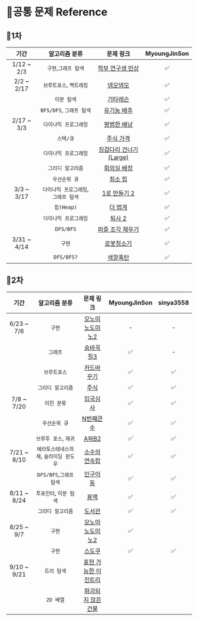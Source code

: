# 📍공통 문제 Reference

## 🚩1차
|기간|알고리즘 분류|문제 링크|MyoungJinSon|
|:-----:|:-----:|:---:|:---:|
|1/12 ~ 2/3|`구현`,`그래프 탐색` |[학부 연구생 민상](https://www.acmicpc.net/problem/21922)|✅|
|2/2 ~ 2/17|`브루트포스`, `백트래킹`|[넴모넴모](https://www.acmicpc.net/problem/14712)|✅|
||`이분 탐색`|[기타레슨](https://www.acmicpc.net/problem/2343)|✅|
||`BFS/DFS`, `그래프 탐색`|[유기농 배추](https://www.acmicpc.net/problem/1012)|✅|
|2/17 ~ 3/3|`다이나믹 프로그래밍`|[평범한 배낭](https://www.acmicpc.net/problem/12865)|✅|
||`스택/큐`|[주식 가격](https://school.programmers.co.kr/learn/courses/30/lessons/42584)|✅|
||`다이나믹 프로그래밍`|[징검다리 건너기(Large)](https://www.acmicpc.net/problem/22871)|✅|
||`그리디 알고리즘`|[회의실 배정](https://www.acmicpc.net/problem/1931)|✅|
||`우선순위 큐`|[최소 힙](https://www.acmicpc.net/problem/1927)|✅|
|3/3 ~ 3/17|`다이나믹 프로그래밍`, `그래프 탐색`|[1로 만들기 2](https://www.acmicpc.net/problem/12852)|✅|
||`힙(Heap)`|[더 맵게](https://school.programmers.co.kr/learn/courses/30/lessons/42626)|✅|
||`다이나믹 프로그래밍`|[퇴사 2](https://www.acmicpc.net/problem/15486)|✅|
||`DFS/BFS`|[퍼즐 조각 채우기](https://school.programmers.co.kr/learn/courses/30/lessons/84021)|✅|
|3/31 ~ 4/14|`구현`|[로봇청소기](https://www.acmicpc.net/problem/14503)|✅|
||`DFS/BFS?`|[색깔폭탄](https://www.codetree.ai/ko/frequent-problems/problems/colored-bomb/description)|✅|


## 🚩2차
|기간|알고리즘 분류|문제 링크|MyoungJinSon|sinya3558|
|:----:|:----:|:----:|:---:|:---:|
|6/23 ~ 7/6|`구현`|[모노미노도미노2](https://www.acmicpc.net/problem/20061)| -|- |
||`그래프`|[숨바꼭질3](https://www.acmicpc.net/problem/13549)|✅|-|
||`브루트포스`|[카드바꾸기](https://www.acmicpc.net/problem/25401)|✅|✅|
||`그리디 알고리즘`|[주식](https://www.acmicpc.net/problem/11501)|✅|✅|
|7/8 ~ 7/20|`이진 분류`|[입국심사](https://www.acmicpc.net/problem/3079)|✅|✅|
||`우선순위 큐`|[N번째큰수](https://www.acmicpc.net/problem/2075)|✅|✅|
||`브루투 포스`, `재귀`|[A와B2](https://www.acmicpc.net/problem/12919)|✅|✅|
|7/21 ~ 8/10|`에라토스테네스의 체`, `슬라이딩 윈도우`|[소수의연속합](https://www.acmicpc.net/problem/1644)|✅|✅|
| |`DFS/BFS`,`그래프 탐색`|[인구이동](https://www.acmicpc.net/problem/16234)|✅|✅|
|8/11 ~ 8/24|`투포인터`, `이분 탐색`|[용액](https://www.acmicpc.net/problem/2467)|✅|✅|
||`그리디 알고리즘`|[도서관](https://www.acmicpc.net/problem/1461)|✅|✅|
|8/25 ~ 9/7|`구현`|[모노미노도미노2](https://www.acmicpc.net/problem/20061)|✅ ||
||`구현`|[스도쿠](https://www.acmicpc.net/problem/2239)|✅|✅|
|9/10 ~ 9/21|`트리 탐색`|[표현 가능한 이진트리](https://school.programmers.co.kr/learn/courses/30/lessons/150367)| ||
||`2D 배열`|[파괴되지 않은 건물](https://school.programmers.co.kr/learn/courses/30/lessons/92344)|||
